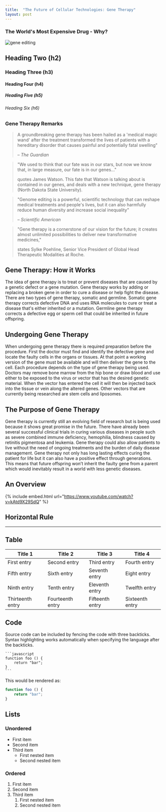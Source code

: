 ```yaml
---
title:  "The Future of Cellular Technologies: Gene Therapy"
layout: post
---
```

### The World's Most Expensive Drug - Why?

![gene editing](https://www.stemgenomics.com/wp-content/uploads/2023/01/29132911743072_1.jpg)


## Heading Two (h2)

### Heading Three (h3)

#### Heading Four (h4)

##### Heading Five (h5)

###### Heading Six (h6)


### Gene Therapy Remarks
> A groundbreaking gene therapy has been hailed as a 'medical  magic wand' after the treatment transformed the lives of patients with a hereditary disorder that causes painful and potentially fatal swelling"
> 
> – _The Guardian_

> "We used to think that our fate was in our stars, but now we know that, in large measure, our fate is in our genes..."
>
> quotes James Watson. This fate that Watson is talking about is contained in our genes, and deals with a new technique, gene therapy (North Dakota State University).

>"Genome editing is a powerful, scientific technology that can reshape medical treatments and people's lives, but it can also harmfully reduce human diversity  and increase social inequality"
>
> – _Scientific American_

>"Gene therapy is a cornerstone of our vision for the future; it creates almost unlimited possibilities  to deliver new transformative medicines,"
>
>states Sylke Poehline, Senior Vice President of Global Head Therapeutic Modalities at Roche.


## Gene Therapy: How it Works
The idea of gene therapy is to treat or prevent diseases that are caused by a genetic defect or a gene mutation. Gene therapy works by adding or replacing a broken gene in order to cure a disease or help fight the disease. There are two types of gene therapy, somatic and germline. Somatic gene therapy corrects defective DNA and uses RNA molecules to cure or treat a disease that's either inherited or a mutation. Germline gene therapy corrects a defective egg or sperm cell that could be inherited in future offspring. 

## Undergoing Gene Therapy
When undergoing gene therapy there is required preparation before the procedure. First the doctor must find and identify the defective gene and locate the faulty cells in the organs or tissues. At that point a working version of the gene must be available and will then deliver the gene to the cell. Each procedure depends on the type of gene therapy being used. Doctors may remove bone marrow from the hip bone or draw blood and use either to be exposed to the virus or vector that has the desired genetic material. When the vector has entered the cell it will then be injected back into the tissue or vein along the altered genes. Other vectors that are currently being researched are stem cells and liposomes. 

## The Purpose of Gene Therapy
Gene therapy is currently still an evolving field of research but is being used because it shows great promise in the future. There have already been several successful clinical trials in curing various diseases in people such as severe combined immune deficiency, hemophilia, blindness caused by retinitis pigmentosa and leukemia. Gene therapy could also allow patients to live without the need of ongoing treatments and the burden of daily disease management. Gene therapy not only has long lasting effects curing the patient for life but it can also have a positive effect through generations. This means that future offspring won’t inherit the faulty gene from a parent which would inevitably result in a world with less genetic diseases. 

## An Overview
{% include embed.html url="https://www.youtube.com/watch?v=kAtd9X29SdQ" %}

## Horizontal Rule

---

## Table

| Title 1          | Title 2          | Title 3         | Title 4         |
|------------------|------------------|-----------------|-----------------|
| First entry      | Second entry     | Third entry     | Fourth entry    |
| Fifth entry      | Sixth entry      | Seventh entry   | Eight entry     |
| Ninth entry      | Tenth entry      | Eleventh entry  | Twelfth entry   |
| Thirteenth entry | Fourteenth entry | Fifteenth entry | Sixteenth entry |

## Code

Source code can be included by fencing the code with three backticks. Syntax highlighting works automatically when specifying the language after the backticks.

````
```javascript
function foo () {
    return "bar";
}
```
````

This would be rendered as:

```javascript
function foo () {
    return "bar";
}
```

## Lists

### Unordered

* First item
* Second item
* Third item
    * First nested item
    * Second nested item

### Ordered

1. First item
2. Second item
3. Third item
    1. First nested item
    2. Second nested item
